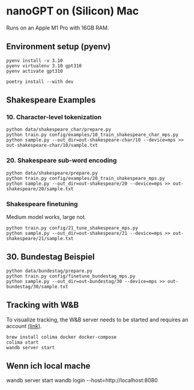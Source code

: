 # nanoGPT on (Silicon) Mac

Runs on an Apple M1 Pro with 16GB RAM.

## Environment setup (pyenv)

```shell
pyenv install -v 3.10
pyenv virtualenv 3.10 gpt310
pyenv activate gpt310

poetry install --with dev
```

## Shakespeare Examples

### 10. Character-level tokenization

```shell
python data/shakespeare_char/prepare.py
python train.py config/examples/10_train_shakespeare_char_mps.py
python sample.py --out_dir=out-shakespeare-char/10 --device=mps >> out-shakespeare-char/10/sample.txt
```

### 20. Shakespeare sub-word encoding

```shell
python data/shakespeare/prepare.py
python train.py config/examples/20_train_shakespeare_mps.py
python sample.py --out_dir=out-shakespeare/20 --device=mps >> out-shakespeare/20/sample.txt
```

### Shakespeare finetuning

Medium model works, large not.

```shell
python train.py config/21_tune_shakespeare_mps.py
python sample.py --out_dir=out-shakespeare/21 --device=mps >> out-shakespeare/21/sample.txt
```

## 30. Bundestag Beispiel

```shell
python data/bundestag/prepare.py
python train.py config/finetune_bundestag_mps.py
python sample.py --out_dir=out-bundestag/30 --device=mps >> out-bundestag/30/sample.txt
```


## Tracking with W&B

To visualize tracking, the W&B server needs to be started and requires an account [(link)](https://docs.wandb.ai/guides/hosting/how-to-guides/basic-setup).

```shell
brew install colima docker docker-compose
colima start
wandb server start
```

## Wenn ich local mache
wandb server start
wandb login --host=http://localhost:8080
